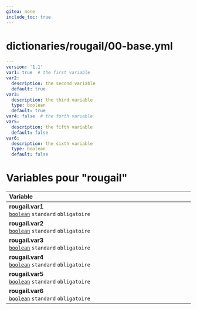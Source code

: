 ```yaml
---
gitea: none
include_toc: true
---
```

# dictionaries/rougail/00-base.yml

```yaml
---
version: '1.1'
var1: true  # the first variable
var2:
  description: the second variable
  default: true
var3:
  description: the third variable
  type: boolean
  default: true
var4: false  # the forth variable
var5:
  description: the fifth variable
  default: false
var6:
  description: the sixth variable
  type: boolean
  default: false
```
# Variables pour "rougail"

| Variable&nbsp;&nbsp;&nbsp;&nbsp;&nbsp;&nbsp;&nbsp;&nbsp;&nbsp;&nbsp;&nbsp;&nbsp;&nbsp;&nbsp;&nbsp;&nbsp;&nbsp;&nbsp;&nbsp;&nbsp;&nbsp;&nbsp;&nbsp;&nbsp;&nbsp;&nbsp;&nbsp;&nbsp;&nbsp;&nbsp;&nbsp;&nbsp;&nbsp;&nbsp;&nbsp;&nbsp;&nbsp;&nbsp;&nbsp;&nbsp;&nbsp;&nbsp;&nbsp;&nbsp;&nbsp;&nbsp;&nbsp;&nbsp;&nbsp;&nbsp;&nbsp;&nbsp;&nbsp;&nbsp;&nbsp;&nbsp;&nbsp;&nbsp;&nbsp;&nbsp;&nbsp;&nbsp;&nbsp;&nbsp;&nbsp;&nbsp;&nbsp;&nbsp;&nbsp;&nbsp;&nbsp;&nbsp;&nbsp;&nbsp;&nbsp;&nbsp;&nbsp;&nbsp;&nbsp;&nbsp;&nbsp;&nbsp;&nbsp;&nbsp;&nbsp;&nbsp;&nbsp;&nbsp;&nbsp;&nbsp;&nbsp;&nbsp;&nbsp;&nbsp;&nbsp;&nbsp;&nbsp;&nbsp;&nbsp;&nbsp;&nbsp;   | Description&nbsp;&nbsp;&nbsp;&nbsp;&nbsp;&nbsp;&nbsp;&nbsp;&nbsp;&nbsp;&nbsp;&nbsp;&nbsp;&nbsp;&nbsp;&nbsp;&nbsp;&nbsp;&nbsp;&nbsp;&nbsp;&nbsp;&nbsp;&nbsp;&nbsp;&nbsp;&nbsp;&nbsp;&nbsp;&nbsp;&nbsp;&nbsp;&nbsp;&nbsp;&nbsp;&nbsp;&nbsp;&nbsp;&nbsp;&nbsp;&nbsp;&nbsp;&nbsp;&nbsp;&nbsp;&nbsp;&nbsp;&nbsp;&nbsp;&nbsp;&nbsp;&nbsp;&nbsp;&nbsp;&nbsp;&nbsp;&nbsp;&nbsp;&nbsp;&nbsp;&nbsp;&nbsp;&nbsp;&nbsp;&nbsp;&nbsp;&nbsp;&nbsp;&nbsp;&nbsp;&nbsp;&nbsp;&nbsp;&nbsp;&nbsp;&nbsp;&nbsp;&nbsp;&nbsp;&nbsp;&nbsp;&nbsp;&nbsp;&nbsp;&nbsp;&nbsp;&nbsp;&nbsp;&nbsp;&nbsp;&nbsp;&nbsp;&nbsp;&nbsp;&nbsp;&nbsp;&nbsp;&nbsp;   |
|------------------------------------------------------------------------------------------------------------------------------------------------------------------------------------------------------------------------------------------------------------------------------------------------------------------------------------------------------------------------------------------------------------------------------------------------------------------------------------------------------------------------------------------------------------------------------------------------------------------------------------------|---------------------------------------------------------------------------------------------------------------------------------------------------------------------------------------------------------------------------------------------------------------------------------------------------------------------------------------------------------------------------------------------------------------------------------------------------------------------------------------------------------------------------------------------------------------------------------------------------------------------------|
| **rougail.var1**<br/>[`boolean`](https://rougail.readthedocs.io/en/latest/variable.html#variables-types) `standard` `obligatoire`                                                                                                                                                                                                                                                                                                                                                                                                                                                                                                        | The first variable.<br/>**Défaut**: True                                                                                                                                                                                                                                                                                                                                                                                                                                                                                                                                                                                  |
| **rougail.var2**<br/>[`boolean`](https://rougail.readthedocs.io/en/latest/variable.html#variables-types) `standard` `obligatoire`                                                                                                                                                                                                                                                                                                                                                                                                                                                                                                        | The second variable.<br/>**Défaut**: True                                                                                                                                                                                                                                                                                                                                                                                                                                                                                                                                                                                 |
| **rougail.var3**<br/>[`boolean`](https://rougail.readthedocs.io/en/latest/variable.html#variables-types) `standard` `obligatoire`                                                                                                                                                                                                                                                                                                                                                                                                                                                                                                        | The third variable.<br/>**Défaut**: True                                                                                                                                                                                                                                                                                                                                                                                                                                                                                                                                                                                  |
| **rougail.var4**<br/>[`boolean`](https://rougail.readthedocs.io/en/latest/variable.html#variables-types) `standard` `obligatoire`                                                                                                                                                                                                                                                                                                                                                                                                                                                                                                        | The forth variable.<br/>**Défaut**: False                                                                                                                                                                                                                                                                                                                                                                                                                                                                                                                                                                                 |
| **rougail.var5**<br/>[`boolean`](https://rougail.readthedocs.io/en/latest/variable.html#variables-types) `standard` `obligatoire`                                                                                                                                                                                                                                                                                                                                                                                                                                                                                                        | The fifth variable.<br/>**Défaut**: False                                                                                                                                                                                                                                                                                                                                                                                                                                                                                                                                                                                 |
| **rougail.var6**<br/>[`boolean`](https://rougail.readthedocs.io/en/latest/variable.html#variables-types) `standard` `obligatoire`                                                                                                                                                                                                                                                                                                                                                                                                                                                                                                        | The sixth variable.<br/>**Défaut**: False                                                                                                                                                                                                                                                                                                                                                                                                                                                                                                                                                                                 |


